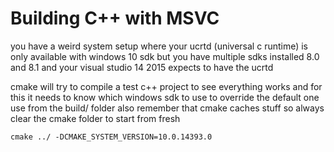# Building C++ with MSVC
you have a weird system setup where your ucrtd (universal c runtime) is only available with windows 10 sdk 
but you have multiple sdks installed 8.0 and 8.1 and your visual studio 14 2015 expects to have the ucrtd

cmake will try to compile a test c++ project to see everything works and for this it needs to know which windows sdk to use
to override the default one use from the build/ folder
also remember that cmake caches stuff so always clear the cmake folder to start from fresh

```
cmake ../ -DCMAKE_SYSTEM_VERSION=10.0.14393.0
```
